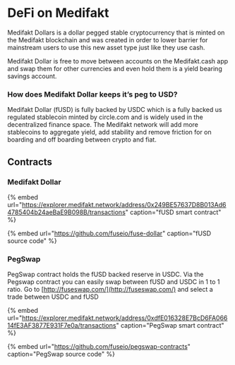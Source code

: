 # DeFi on Medifakt

Medifakt Dollars is a dollar pegged stable cryptocurrency that is minted on the Medifakt blockchain and was created in order to lower barrier for mainstream users to use this new asset type just like they use cash.

Medifakt Dollar is free to move between accounts on the Medifakt.cash app and swap them for other currencies and even hold them is a yield bearing savings account.

### How does Medifakt Dollar keeps it’s peg to USD?

Medifakt Dollar \(fUSD\) is fully backed by USDC which is a fully backed us regulated stablecoin minted by circle.com and is widely used in the decentralized finance space. The Medifakt network will add more stablecoins to aggregate yield, add stability and remove friction for on boarding and off boarding between crypto and fiat. 

## Contracts

### Medifakt Dollar

{% embed url="https://explorer.medifakt.network/address/0x249BE57637D8B013Ad64785404b24aeBaE9B098B/transactions" caption="fUSD smart contract" %}

{% embed url="https://github.com/fuseio/fuse-dollar" caption="fUSD source code" %}

### PegSwap

PegSwap contract holds the fUSD backed reserve in USDC. Via the Pegswap contract you can easily swap between fUSD and USDC in 1 to 1 ratio. Go to [http://fuseswap.com/](http://fuseswap.com/) and select a trade between USDC and fUSD

{% embed url="https://explorer.medifakt.network/address/0xdfE016328E7BcD6FA06614fE3AF3877E931F7e0a/transactions" caption="PegSwap smart contract" %}

{% embed url="https://github.com/fuseio/pegswap-contracts" caption="PegSwap source code" %}







